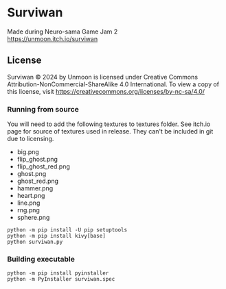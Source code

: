 # Surviwan
Made during Neuro-sama Game Jam 2  
https://unmoon.itch.io/surviwan

## License 
Surviwan © 2024 by Unmoon is licensed under Creative Commons Attribution-NonCommercial-ShareAlike 4.0 International. To view a copy of this license, visit https://creativecommons.org/licenses/by-nc-sa/4.0/

### Running from source

You will need to add the following textures to textures folder. See itch.io page for source of textures used in release. They can't be included in git due to licensing.

 - big.png
 - flip_ghost.png
 - flip_ghost_red.png
 - ghost.png
 - ghost_red.png
 - hammer.png
 - heart.png
 - line.png
 - rng.png
 - sphere.png

`python -m pip install -U pip setuptools`  
`python -m pip install kivy[base]`  
`python surviwan.py`

### Building executable

`python -m pip install pyinstaller`  
`python -m PyInstaller surviwan.spec`